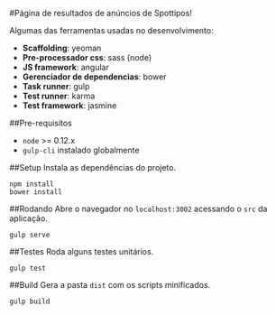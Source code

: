 #Página de resultados de anúncios de Spottipos!

Algumas das ferramentas usadas no desenvolvimento:
* **Scaffolding**: yeoman
* **Pre-processador css**: sass (node)
* **JS framework**: angular
* **Gerenciador de dependencias**: bower
* **Task runner**: gulp
* **Test runner**: karma
* **Test framework**: jasmine

##Pre-requisitos
* `node` >= 0.12.x
* `gulp-cli` instalado globalmente

##Setup
Instala as dependências do projeto.
```
npm install
bower install
```

##Rodando
Abre o navegador no `localhost:3002` acessando o `src` da aplicação.
```
gulp serve
```

##Testes
Roda alguns testes unitários.
```
gulp test
```

##Build
Gera a pasta `dist` com os scripts minificados.
```
gulp build
```



